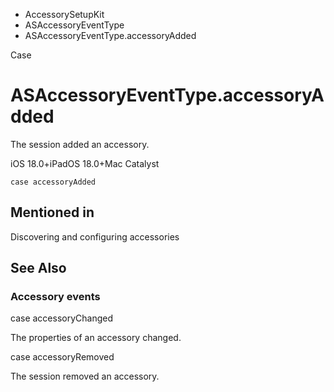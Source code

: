 

- AccessorySetupKit
- ASAccessoryEventType
-  ASAccessoryEventType.accessoryAdded 

Case

# ASAccessoryEventType.accessoryAdded

The session added an accessory.

iOS 18.0+iPadOS 18.0+Mac Catalyst

``` source
case accessoryAdded
```

## Mentioned in 

Discovering and configuring accessories

## See Also

### Accessory events

case accessoryChanged

The properties of an accessory changed.

case accessoryRemoved

The session removed an accessory.

